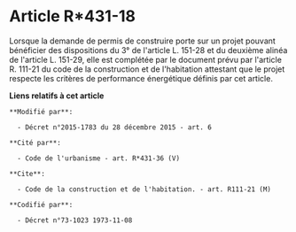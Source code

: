 # Article R*431-18

Lorsque la demande de permis de construire porte sur un projet pouvant bénéficier des dispositions du 3° de l'article L.
151-28 et du deuxième alinéa de l'article L. 151-29, elle est complétée par le document prévu par l'article R. 111-21 du code
de la construction et de l'habitation attestant que le projet respecte les critères de performance énergétique définis par
cet article.

**Liens relatifs à cet article**

	**Modifié par**:

	  - Décret n°2015-1783 du 28 décembre 2015 - art. 6

	**Cité par**:

	  - Code de l'urbanisme - art. R*431-36 (V)

	**Cite**:

	  - Code de la construction et de l'habitation. - art. R111-21 (M)

	**Codifié par**:

	  - Décret n°73-1023 1973-11-08
